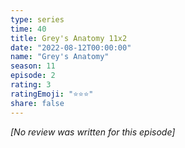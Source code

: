 ```yaml
---
type: series
time: 40
title: Grey's Anatomy 11x2
date: "2022-08-12T00:00:00"
name: "Grey's Anatomy"
season: 11
episode: 2
rating: 3
ratingEmoji: "⭐️⭐️⭐️"
share: false
---
```


*[No review was written for this episode]*